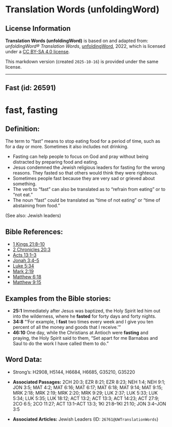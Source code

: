 # Translation Words (unfoldingWord)

## License Information

**Translation Words (unfoldingWord)** is based on and adapted from: _unfoldingWord® Translation Words_, [unfoldingWord](https://unfoldingword.org/utw), 2022, which is licensed under a [CC BY-SA 4.0 license](https://creativecommons.org/licenses/by-sa/4.0/legalcode.en).

This markdown version (created `2025-10-16`) is provided under the same license.



--------------------------------

## Fast (id: 26591)

fast, fasting
=============

Definition:
-----------

The term to “fast” means to stop eating food for a period of time, such as for a day or more. Sometimes it also includes not drinking.

* Fasting can help people to focus on God and pray without being distracted by preparing food and eating.
* Jesus condemned the Jewish religious leaders for fasting for the wrong reasons. They fasted so that others would think they were righteous.
* Sometimes people fast because they are very sad or grieved about something.
* The verb to “fast” can also be translated as to “refrain from eating” or to “not eat.”
* The noun “fast” could be translated as “time of not eating” or “time of abstaining from food.”

(See also: Jewish leaders)

Bible References:
-----------------

* [1 Kings 21:8–10](https://ref.ly/1Kgs21:8-1Kgs21:10)
* [2 Chronicles 20:3](https://ref.ly/2Chr20:3)
* [Acts 13:1–3](https://ref.ly/Acts13:1-Acts13:3)
* [Jonah 3:4–5](https://ref.ly/Jonah3:4-Jonah3:5)
* [Luke 5:34](https://ref.ly/Luke5:34)
* [Mark 2:19](https://ref.ly/Mark2:19)
* [Matthew 6:18](https://ref.ly/Matt6:18)
* [Matthew 9:15](https://ref.ly/Matt9:15)

Examples from the Bible stories:
--------------------------------

* **25:1** Immediately after Jesus was baptized, the Holy Spirit led him out into the wilderness, where he **fasted** for forty days and forty nights.
* **34:8** “‘For example, I **fast** two times every week and I give you ten percent of all the money and goods that I receive.’”
* **46:10** One day, while the Christians at Antioch were **fasting** and praying, the Holy Spirit said to them, “Set apart for me Barnabas and Saul to do the work I have called them to do.”

Word Data:
----------

* Strong’s: H2908, H5144, H6684, H6685, G35210, G35220

* **Associated Passages:** 2CH 20:3; EZR 8:21; EZR 8:23; NEH 1:4; NEH 9:1; JON 3:5; MAT 4:2; MAT 6:16; MAT 6:17; MAT 6:18; MAT 9:14; MAT 9:15; MRK 2:18; MRK 2:19; MRK 2:20; MRK 9:29; LUK 2:37; LUK 5:33; LUK 5:34; LUK 5:35; LUK 18:12; ACT 13:2; ACT 13:3; ACT 14:23; ACT 27:9; 2CO 6:5; 2CO 11:27; ACT 13:1–ACT 13:3; 1KI 21:8–1KI 21:10; JON 3:4–JON 3:5
* **Associated Articles:** Jewish Leaders (ID: `26761@UWTranslationWords`)

